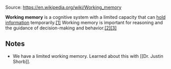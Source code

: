 Source: https://en.wikipedia.org/wiki/Working_memory

**Working memory** is a cognitive system with a limited capacity that can [hold information](https://en.wikipedia.org/wiki/Memory "Memory") temporarily.[\[1\]](https://en.wikipedia.org/wiki/Working_memory#cite_note-1) Working memory is important for reasoning and the guidance of decision-making and behavior.[\[2\]](https://en.wikipedia.org/wiki/Working_memory#cite_note-Executive_functions-2)[\[3\]](https://en.wikipedia.org/wiki/Working_memory#cite_note-NHM-Cognitive_Control-3)

## Notes
- We have a limited working memory. Learned about this with [[Dr. Justin Shorb]].